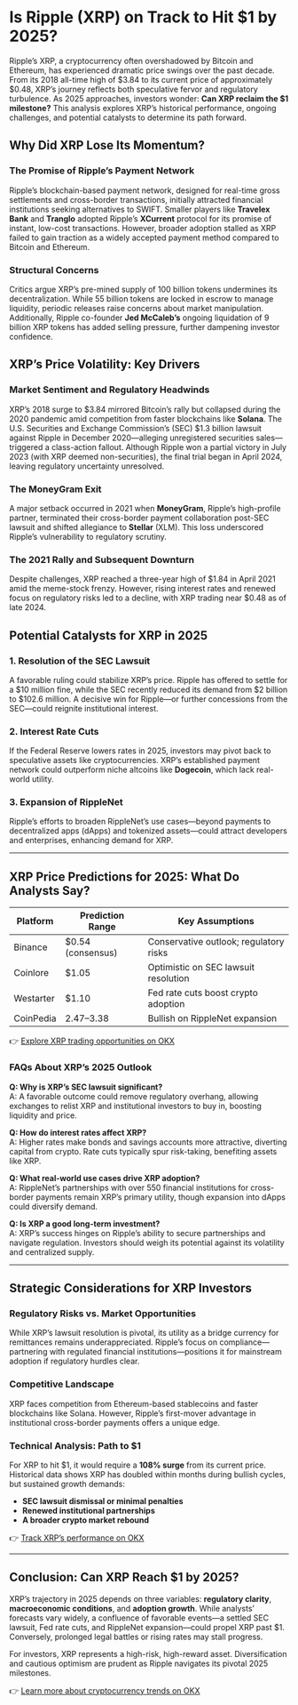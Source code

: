 # Is Ripple (XRP) on Track to Hit $1 by 2025?

Ripple’s XRP, a cryptocurrency often overshadowed by Bitcoin and Ethereum, has experienced dramatic price swings over the past decade. From its 2018 all-time high of $3.84 to its current price of approximately $0.48, XRP’s journey reflects both speculative fervor and regulatory turbulence. As 2025 approaches, investors wonder: **Can XRP reclaim the $1 milestone?** This analysis explores XRP’s historical performance, ongoing challenges, and potential catalysts to determine its path forward.

## Why Did XRP Lose Its Momentum?

### The Promise of Ripple’s Payment Network  
Ripple’s blockchain-based payment network, designed for real-time gross settlements and cross-border transactions, initially attracted financial institutions seeking alternatives to SWIFT. Smaller players like **Travelex Bank** and **Tranglo** adopted Ripple’s **XCurrent** protocol for its promise of instant, low-cost transactions. However, broader adoption stalled as XRP failed to gain traction as a widely accepted payment method compared to Bitcoin and Ethereum.

### Structural Concerns  
Critics argue XRP’s pre-mined supply of 100 billion tokens undermines its decentralization. While 55 billion tokens are locked in escrow to manage liquidity, periodic releases raise concerns about market manipulation. Additionally, Ripple co-founder **Jed McCaleb’s** ongoing liquidation of 9 billion XRP tokens has added selling pressure, further dampening investor confidence.

## XRP’s Price Volatility: Key Drivers

### Market Sentiment and Regulatory Headwinds  
XRP’s 2018 surge to $3.84 mirrored Bitcoin’s rally but collapsed during the 2020 pandemic amid competition from faster blockchains like **Solana**. The U.S. Securities and Exchange Commission’s (SEC) $1.3 billion lawsuit against Ripple in December 2020—alleging unregistered securities sales—triggered a class-action fallout. Although Ripple won a partial victory in July 2023 (with XRP deemed non-securities), the final trial began in April 2024, leaving regulatory uncertainty unresolved.

### The MoneyGram Exit  
A major setback occurred in 2021 when **MoneyGram**, Ripple’s high-profile partner, terminated their cross-border payment collaboration post-SEC lawsuit and shifted allegiance to **Stellar** (XLM). This loss underscored Ripple’s vulnerability to regulatory scrutiny.

### The 2021 Rally and Subsequent Downturn  
Despite challenges, XRP reached a three-year high of $1.84 in April 2021 amid the meme-stock frenzy. However, rising interest rates and renewed focus on regulatory risks led to a decline, with XRP trading near $0.48 as of late 2024.

## Potential Catalysts for XRP in 2025

### 1. Resolution of the SEC Lawsuit  
A favorable ruling could stabilize XRP’s price. Ripple has offered to settle for a $10 million fine, while the SEC recently reduced its demand from $2 billion to $102.6 million. A decisive win for Ripple—or further concessions from the SEC—could reignite institutional interest.

### 2. Interest Rate Cuts  
If the Federal Reserve lowers rates in 2025, investors may pivot back to speculative assets like cryptocurrencies. XRP’s established payment network could outperform niche altcoins like **Dogecoin**, which lack real-world utility.

### 3. Expansion of RippleNet  
Ripple’s efforts to broaden RippleNet’s use cases—beyond payments to decentralized apps (dApps) and tokenized assets—could attract developers and enterprises, enhancing demand for XRP.

---

## XRP Price Predictions for 2025: What Do Analysts Say?

| Platform       | Prediction Range | Key Assumptions                          |
|----------------|------------------|------------------------------------------|
| Binance        | $0.54 (consensus)| Conservative outlook; regulatory risks   |
| Coinlore       | $1.05            | Optimistic on SEC lawsuit resolution     |
| Westarter      | $1.10            | Fed rate cuts boost crypto adoption      |
| CoinPedia      | $2.47–$3.38      | Bullish on RippleNet expansion           |

👉 [Explore XRP trading opportunities on OKX](https://bit.ly/okx-bonus)

### FAQs About XRP’s 2025 Outlook

**Q: Why is XRP’s SEC lawsuit significant?**  
A: A favorable outcome could remove regulatory overhang, allowing exchanges to relist XRP and institutional investors to buy in, boosting liquidity and price.

**Q: How do interest rates affect XRP?**  
A: Higher rates make bonds and savings accounts more attractive, diverting capital from crypto. Rate cuts typically spur risk-taking, benefiting assets like XRP.

**Q: What real-world use cases drive XRP adoption?**  
A: RippleNet’s partnerships with over 550 financial institutions for cross-border payments remain XRP’s primary utility, though expansion into dApps could diversify demand.

**Q: Is XRP a good long-term investment?**  
A: XRP’s success hinges on Ripple’s ability to secure partnerships and navigate regulation. Investors should weigh its potential against its volatility and centralized supply.

---

## Strategic Considerations for XRP Investors

### Regulatory Risks vs. Market Opportunities  
While XRP’s lawsuit resolution is pivotal, its utility as a bridge currency for remittances remains underappreciated. Ripple’s focus on compliance—partnering with regulated financial institutions—positions it for mainstream adoption if regulatory hurdles clear.

### Competitive Landscape  
XRP faces competition from Ethereum-based stablecoins and faster blockchains like Solana. However, Ripple’s first-mover advantage in institutional cross-border payments offers a unique edge.

### Technical Analysis: Path to $1  
For XRP to hit $1, it would require a **108% surge** from its current price. Historical data shows XRP has doubled within months during bullish cycles, but sustained growth demands:

- **SEC lawsuit dismissal or minimal penalties**  
- **Renewed institutional partnerships**  
- **A broader crypto market rebound**  

👉 [Track XRP’s performance on OKX](https://bit.ly/okx-bonus)

---

## Conclusion: Can XRP Reach $1 by 2025?

XRP’s trajectory in 2025 depends on three variables: **regulatory clarity**, **macroeconomic conditions**, and **adoption growth**. While analysts’ forecasts vary widely, a confluence of favorable events—a settled SEC lawsuit, Fed rate cuts, and RippleNet expansion—could propel XRP past $1. Conversely, prolonged legal battles or rising rates may stall progress.  

For investors, XRP represents a high-risk, high-reward asset. Diversification and cautious optimism are prudent as Ripple navigates its pivotal 2025 milestones.  

👉 [Learn more about cryptocurrency trends on OKX](https://bit.ly/okx-bonus)
